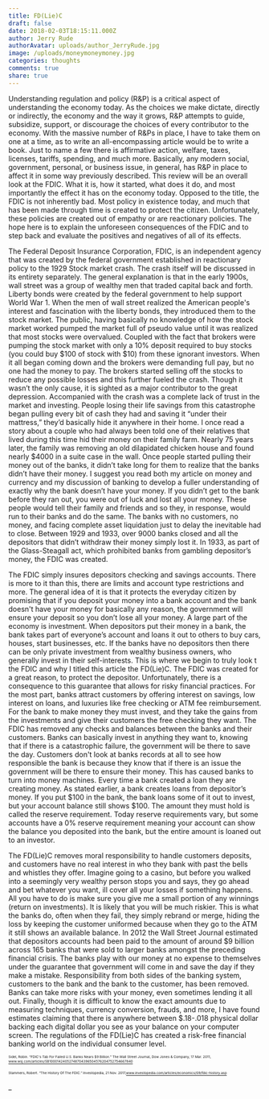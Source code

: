 ```yaml
---
title: FD(Lie)C
draft: false
date: 2018-02-03T18:15:11.000Z
author: Jerry Rude
authorAvatar: uploads/author_JerryRude.jpg
image: /uploads/moneymoneymoney.jpg
categories: thoughts
comments: true
share: true
---
```

Understanding regulation and policy (R&P) is a critical aspect of understanding the economy today. As the choices we make dictate, directly or indirectly, the economy and the way it grows, R&P attempts to guide, subsidize, support, or discourage the choices of every contributor to the economy. With the massive number of R&Ps in place, I have to take them on one at a time, as to write an all-encompassing article would be to write a book. Just to name a few there is affirmative action, welfare, taxes, licenses, tariffs, spending, and much more. Basically, any modern social, government, personal, or business issue, in general, has R&P in place to affect it in some way previously described. This review will be an overall look at the FDIC. What it is, how it started, what does it do, and most importantly the effect it has on the economy today. Opposed to the title, the FDIC is not inherently bad. Most policy in existence today, and much that has been made through time is created to protect the citizen. Unfortunately, these policies are created out of empathy or are reactionary policies.  The hope here is to explain the unforeseen consequences of the FDIC and to step back and evaluate the positives and negatives of all of its effects. 

 The Federal Deposit Insurance Corporation, FDIC, is an independent agency that was created by the federal government established in reactionary policy to the 1929 Stock market crash. The crash itself will be discussed in its entirety separately. The general explanation is that in the early 1900s, wall street was a group of wealthy men that traded capital back and forth. Liberty bonds were created by the federal government to help support World War 1. When the men of wall street realized the American people's interest and fascination with the liberty bonds, they introduced them to the stock market. The public, having basically no knowledge of how the stock market worked pumped the market full of pseudo value until it was realized that most stocks were overvalued. Coupled with the fact that brokers were pumping the stock market with only a 10% deposit required to buy stocks (you could buy $100 of stock with $10) from these ignorant investors. When it all began coming down and the brokers were demanding full pay, but no one had the money to pay. The brokers started selling off the stocks to reduce any possible losses and this further fueled the crash. Though it wasn’t the only cause, it is sighted as a major contributor to the great depression. Accompanied with the crash was a complete lack of trust in the market and investing. People losing their life savings from this catastrophe began pulling every bit of cash they had and saving it “under their mattress,” they’d basically hide it anywhere in their home. I once read a story about a couple who had always been told one of their relatives that lived during this time hid their money on their family farm. Nearly 75 years later, the family was removing an old dilapidated chicken house and found nearly $4000 in a suite case in the wall. Once people started pulling their money out of the banks, it didn’t take long for them to realize that the banks didn’t have their money. I suggest you read both my article on money and currency and my discussion of banking to develop a fuller understanding of exactly why the bank doesn’t have your money. If you didn’t get to the bank before they ran out, you were out of luck and lost all your money. These people would tell their family and friends and so they, in response, would run to their banks and do the same. The banks with no customers, no money, and facing complete asset liquidation just to delay the inevitable had to close. Between 1929 and 1933, over 9000 banks closed and all the depositors that didn’t withdraw their money simply lost it. In 1933, as part of the Glass-Steagall act, which prohibited banks from gambling depositor’s money, the FDIC was created. 

The FDIC simply insures depositors checking and savings accounts. There is more to it than this, there are limits and account type restrictions and more. The general idea of it is that it protects the everyday citizen by promising that if you deposit your money into a bank account and the bank doesn't have your money for basically any reason, the government will ensure your deposit so you don’t lose all your money. A large part of the economy is investment. When depositors put their money in a bank, the bank takes part of everyone’s account and loans it out to others to buy cars, houses, start businesses, etc. If the banks have no depositors then there can be only private investment from wealthy business owners, who generally invest in their self-interests. This is where we begin to truly look t the FDIC and why I titled this article the FD(Lie)C. The FDIC was created for a great reason, to protect the depositor. Unfortunately, there is a consequence to this guarantee that allows for risky financial practices. For the most part, banks attract customers by offering interest on savings, low interest on loans, and luxuries like free checking or ATM fee reimbursement. For the bank to make money they must invest, and they take the gains from the investments and give their customers the free checking they want. The FDIC has removed any checks and balances between the banks and their customers. Banks can basically invest in anything they want to, knowing that if there is a catastrophic failure, the government will be there to save the day. Customers don't look at banks records at all to see how responsible the bank is because they know that if there is an issue the government will be there to ensure their money. This has caused banks to turn into money machines. Every time a bank created a loan they are creating money. As stated earlier, a bank creates loans from depositor’s money. If you put $100 in the bank, the bank loans some of it out to invest, but your account balance still shows $100. The amount they must hold is called the reserve requirement. Today reserve requirements vary, but some accounts have a 0% reserve requirement meaning your account can show the balance you deposited into the bank, but the entire amount is loaned out to an investor.  

The FD(Lie)C removes moral responsibility to handle customers deposits, and customers have no real interest in who they bank with past the bells and whistles they offer. Imagine going to a casino, but before you walked into a seemingly very wealthy person stops you and says, they go ahead and bet whatever you want, ill cover all your losses if something happens. All you have to do is make sure you give me a small portion of any winnings (return on investments).  It is likely that you will be much riskier. This is what the banks do, often when they fail, they simply rebrand or merge, hiding the loss by keeping the customer uniformed because when they go to the ATM it still shows an available balance. In 2012 the Wall Street Journal estimated that depositors accounts had been paid to the amount of around $9 billion across 165 banks that were sold to larger banks amongst the preceding financial crisis. The banks play with our money at no expense to themselves under the guarantee that government will come in and save the day if they make a mistake. Responsibility from both sides of the banking system, customers to the bank and the bank to the customer, has been removed. Banks can take more risks with your money, even sometimes lending it all out. Finally, though it is difficult to know the exact amounts due to measuring techniques, currency conversion, frauds, and more, I have found estimates claiming that there is anywhere between $.18-.018 physical dollar backing each digital dollar you see as your balance on your computer screen. The regulations of the FD(Lie)C has created a risk-free financial banking world on the individual consumer level.

<sub><sup><sub><sup>Sidel, Robin. “FDIC's Tab For Failed U.S. Banks Nears $9 Billion.” The Wall Street Journal, Dow Jones   & Company, 17 Mar. 2011, www.wsj.com/articles/SB10001424052748704396504576204752754667840</sup></sub></sup></sub>



<sub><sup><sub><sup>Stammers, Robert. “The History Of The FDIC.” Investopedia, 21 Nov. 2017,www.investopedia.com/articles/economics/09/fdic-history.asp</sup></sub></sup></sub>

_
